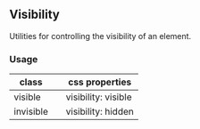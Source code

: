 ## Visibility

Utilities for controlling the visibility of an element.

### Usage

| class |  | css properties |
|---|---|---|
| visible |  | visibility: visible |
| invisible |  | visibility: hidden |
